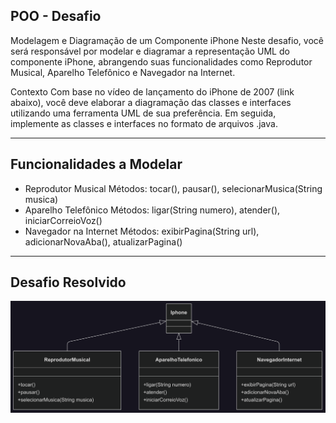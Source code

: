 ## POO - Desafio
Modelagem e Diagramação de um Componente iPhone
Neste desafio, você será responsável por modelar e diagramar a representação UML do componente iPhone, abrangendo suas funcionalidades como Reprodutor Musical, Aparelho Telefônico e Navegador na Internet.

Contexto
Com base no vídeo de lançamento do iPhone de 2007 (link abaixo), você deve elaborar a diagramação das classes e interfaces utilizando uma ferramenta UML de sua preferência. Em seguida, implemente as classes e interfaces no formato de arquivos .java.

---

## Funcionalidades a Modelar
- Reprodutor Musical
Métodos: tocar(), pausar(), selecionarMusica(String musica)
- Aparelho Telefônico
Métodos: ligar(String numero), atender(), iniciarCorreioVoz()
- Navegador na Internet
Métodos: exibirPagina(String url), adicionarNovaAba(), atualizarPagina()

---

## Desafio Resolvido

![Logo](iPhone_UML.png)